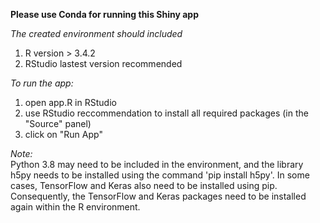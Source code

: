 **Please use Conda for running this Shiny app**  

*The created environment should included*  
1. R version > 3.4.2 
2. RStudio lastest version recommended


*To run the app:*
1. open app.R in RStudio
2. use RStudio reccommendation to install all required packages (in the "Source" panel)
3. click on  "Run App"


*Note:*  
Python 3.8 may need to be included in the environment, and the library h5py needs to be installed using 
the command 'pip install h5py'. In some cases, TensorFlow and Keras also need to be installed using pip. 
Consequently, the TensorFlow and Keras packages need to be installed again within the R environment.
